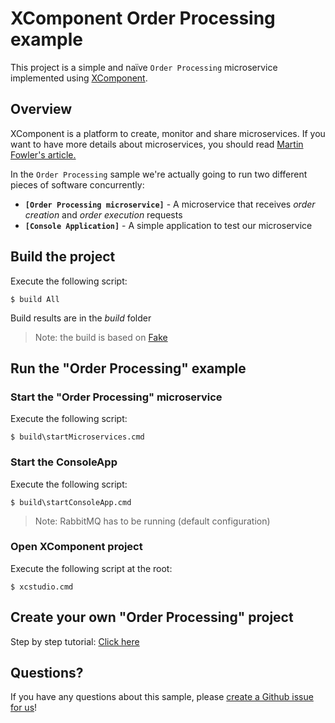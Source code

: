 # XComponent Order Processing example

This project is a simple and naïve `Order Processing` microservice implemented using [XComponent](http://www.xcomponent.com).

## Overview

XComponent is a platform to create, monitor and share microservices.
If you want to have more details about microservices, you should read [Martin Fowler's article.](http://martinfowler.com/articles/microservices.html)

In the `Order Processing` sample we're actually going to run two different pieces of software concurrently:
* **`[Order Processing microservice]`** - A microservice that receives *order creation* and *order execution* requests 
* **`[Console Application]`** - A simple application to test our microservice

## Build the project

Execute the following script:
```
$ build All
```
Build results are in the *build* folder

> Note: the build is based on [Fake](http://fsharp.github.io/FAKE/)

## Run the "Order Processing" example

### Start the "Order Processing" microservice

Execute the following script:
```
$ build\startMicroservices.cmd
```

### Start the ConsoleApp

Execute the following script:
```
$ build\startConsoleApp.cmd
```
> Note: RabbitMQ has to be running (default configuration)

### Open XComponent project

Execute the following script at the root:
```
$ xcstudio.cmd
```

## Create your own "Order Processing" project

Step by step tutorial: [Click here](documentation/README.md)

## Questions?

If you have any questions about this sample, please [create a Github issue for us](https://github.com/xcomponent/xcomponent/issues)!
